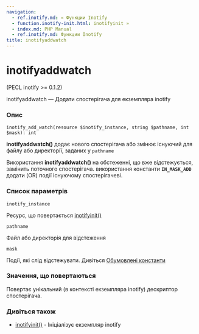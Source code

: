 ```yaml
---
navigation:
  - ref.inotify.md: « Функции Inotify
  - function.inotify-init.html: inotifyinit »
  - index.md: PHP Manual
  - ref.inotify.md: Функции Inotify
title: inotifyaddwatch
---
```

# inotifyaddwatch

(PECL inotify >= 0.1.2)

inotifyaddwatch — Додати спостерігача для екземпляра inotify

### Опис

```methodsynopsis
inotify_add_watch(resource $inotify_instance, string $pathname, int $mask): int
```

**inotifyaddwatch()** додає нового спостерігача або змінює існуючий для файлу або директорії, заданих у `pathname`

Використання **inotifyaddwatch()** на обстеженні, що вже відстежується, замінить поточного спостерігача. використання константи **`IN_MASK_ADD`** додати (OR) події існуючому спостерігачеві.

### Список параметрів

`inotify_instance`

Ресурс, що повертається [inotifyinit()](function.inotify-init.md)

`pathname`

Файл або директорія для відстеження

`mask`

Події, які слід відстежувати. Дивіться [Обумовлені константи](inotify.constants.md)

### Значення, що повертаються

Повертає унікальний (в контексті екземпляра inotify) дескриптор спостерігача.

### Дивіться також

-   [inotifyinit()](function.inotify-init.md) - Ініціалізує екземпляр inotify
